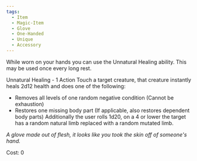```yaml
---
tags:
  - Item
  - Magic-Item
  - Glove
  - One-Handed
  - Unique
  - Accessory
---
```

While worn on your hands you can use the Unnatural Healing ability. This may be used once every long rest.

Unnatural Healing - 1 Action
Touch a target creature, that creature instantly heals 2d12 health and does one of the following:
- Removes all levels of one random negative condition (Cannot be exhaustion)
- Restores one missing body part (If applicable, also restores dependent body parts)
Additionally the user rolls 1d20, on a 4 or lower the target has a random natural limb replaced with a random mutated limb.

*A glove made out of flesh, it looks like you took the skin off of someone's hand.*

Cost: 0